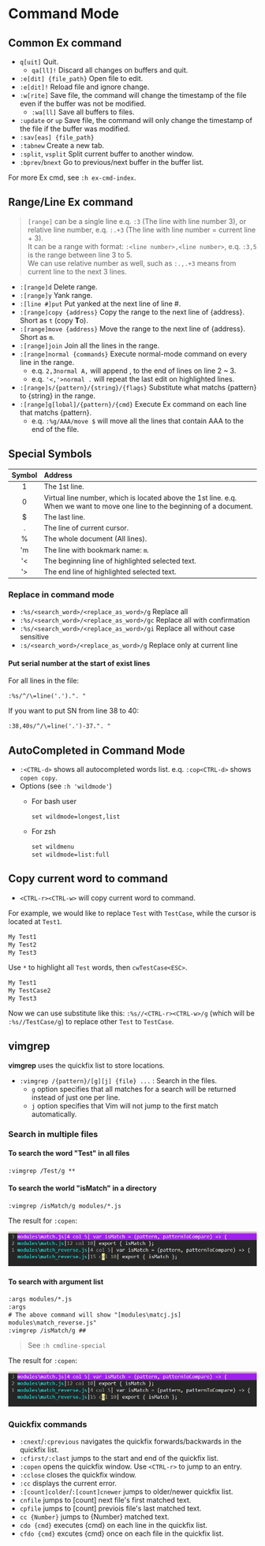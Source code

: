 # Command Mode

## Common Ex command

- `q[uit]` Quit.
  - `qa[ll]!` Discard all changes on buffers and quit. 
- `:e[dit] {file_path}` Open file to edit.
- `:e[dit]!` Reload file and ignore change. 
- `:w[rite]` Save file, the command will change the timestamp of the file even if the buffer was not be modified.
  - `:wa[ll]` Save all buffers to files.
- `:update` or `up` Save file, the command will only change the timestamp of the file if the buffer was modified. 
- `:sav[eas] {file_path}`
- `:tabnew` Create a new tab.
- `:split`, `vsplit` Split current buffer to another window.
- `:bprev`/`bnext` Go to previous/next buffer in the buffer list.

For more Ex cmd, see `:h ex-cmd-index`.


## Range/Line Ex command

> `[range]` can be a single line e.q. `:3` (The line with line number 3), or relative line number, e.q. `:.+3` (The line with line number = current line + 3). <br />
> It can be a range with format: `:<line number>,<line number>`, e.q. `:3,5` is the range between line 3 to 5. <br />
> We can use relative number as well, such as `:.,.+3` means from current line to the next 3 lines.


- `:[range]d` Delete range.
- `:[range]y` Yank range.
- `:[line #]put` Put yanked at the next line of line #.
- `:[range]copy {address}` Copy the range to the next line of {address}. Short as `t` (copy **T**o).
- `:[range]move {address}` Move the range to the next line of {address}. Short as `m`.
- `:[range]join` Join all the lines in the range.
- `:[range]normal {commands}` Execute normal-mode command on every line in the range.
  - e.q. `2,3normal A,` will append , to the end of lines on line 2 ~ 3.
  - e.q. `'<,'>normal .` will repeat the last edit on highlighted lines.
- `:[range]s/{pattern}/{string}/{flags}` Substitute what matchs {pattern} to {string} in the range.
- `:[range]g[lobal]/{pattern}/{cmd}` Execute Ex command on each line that matchs {pattern}.
  - e.q. `:%g/AAA/move $` will move all the lines that contain AAA to the end of the file.


## Special Symbols

| Symbol | Address |
|:------:|:--------|
| 1 | The 1st line. |
| 0 | Virtual line number, which is located above the 1st line. e.q. When we want to move one line to the beginning of a document. |
| $ | The last line. |
| . | The line of current cursor. |
| % | The whole document (All lines). |
| 'm | The line with bookmark name: `m`. |
| '< | The beginning line of highlighted selected text. |  
| '> | The end line of highlighted selected text. |


### Replace in command mode

- `:%s/<search_word>/<replace_as_word>/g` Replace all
- `:%s/<search_word>/<replace_as_word>/gc` Replace all with confirmation
- `:%s/<search_word>/<replace_as_word>/gi` Replace all without case sensitive
- `:s/<search_word>/<replace_as_word>/g` Replace only at current line

#### Put serial number at the start of exist lines

For all lines in the file:

```
:%s/^/\=line('.').". "
```

If you want to put SN from line 38 to 40:

```
:38,40s/^/\=line('.')-37.". "
```




## AutoCompleted in Command Mode

- `:<CTRL-d>` shows all autocompleted words list. e.q. `:cop<CTRL-d>` shows `copen copy`.
- Options (see `:h 'wildmode'`)
  - For bash user

    ```
    set wildmode=longest,list
    ```

  - For zsh
    
    ```
    set wildmenu
    set wildmode=list:full
    ```

## Copy current word to command

- `<CTRL-r><CTRL-w>` will copy current word to command.

For example, we would like to replace `Test` with `TestCase`, while the cursor is located at `Test1`.

```
My Test1
My Test2
My Test3
```

Use `*` to highlight all `Test` words, then `cwTestCase<ESC>`.

```
My Test1
My TestCase2
My Test3
```

Now we can use substitute like this: `:%s//<CTRL-r><CTRL-w>/g` (which will be `:%s//TestCase/g`) to replace other `Test` to `TestCase`.



## vimgrep

**vimgrep** uses the quickfix list to store locations.


- `:vimgrep /{pattern}/[g][j] {file} ...` : Search in the files.
  - `g` option specifies that all matches for a search will be returned instead of just one per line.
  - `j` option specifies that Vim will not jump to the first match automatically.


### Search in multiple files

#### To search the word "Test" in all files

```
:vimgrep /Test/g **
```

#### To search the world "isMatch" in a directory

```
:vimgrep /isMatch/g modules/*.js
```

The result for `:copen`:

![](assets/vimgrep-mfile.jpg)



#### To search with argument list

```
:args modules/*.js
:args
# The above command will show "[modules\matcj.js]   modules\match_reverse.js"
:vimgrep /isMatch/g ##
```

> See `:h cmdline-special`

The result for `:copen`:

![](assets/vimgrep-mfile.jpg)




### Quickfix commands

- `:cnext`/`:cprevious` navigates the quickfix forwards/backwards in the quickfix list.
- `:cfirst/:clast` jumps to the start and end of the quickfix list.
- `:copen` opens the quickfix window. Use `<CTRL-r>` to jump to an entry.
- `:cclose` closes the quickfix window.
- `:cc` displays the current error.
- `:[count]colder`/`:[count]cnewer` jumps to older/newer quickfix list.
- `cnfile` jumps to [count] next file's first matched text.
- `cpfile` jumps to [count] previois file's last matched text.
- `cc {Number}` jumps to {Number} matched text.
- `cdo {cmd}` executes {cmd} on each line in the quickfix list.
- `cfdo {cmd}` excutes {cmd} once on each file in the quickfix list.


